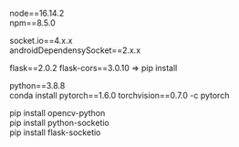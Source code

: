 node==16.14.2  
npm==8.5.0  

socket.io==4.x.x  
androidDependensySocket==2.x.x  

flask==2.0.2
flask-cors==3.0.10 => pip install

python==3.8.8  
conda install pytorch==1.6.0 torchvision==0.7.0 -c pytorch  


pip install opencv-python  
pip install python-socketio  
pip install flask-socketio
